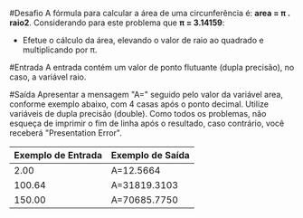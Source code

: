 #Desafio
A fórmula para calcular a área de uma circunferência é: **area = **π** . raio2**. Considerando para este problema que **π = 3.14159**:

- Efetue o cálculo da área, elevando o valor de raio ao quadrado e multiplicando por π.

#Entrada
A entrada contém um valor de ponto flutuante (dupla precisão), no caso, a variável raio.

#Saída
Apresentar a mensagem "A=" seguido pelo valor da variável area, conforme exemplo abaixo, com 4 casas após o ponto decimal. Utilize variáveis de dupla precisão (double). Como todos os problemas, não esqueça de imprimir o fim de linha após o resultado, caso contrário, você receberá "Presentation Error".

| Exemplo de Entrada  | Exemplo de Saída  |
|---|---|
| 2.00  | A=12.5664  |
| 100.64 | A=31819.3103  |
| 150.00  | A=70685.7750  |
